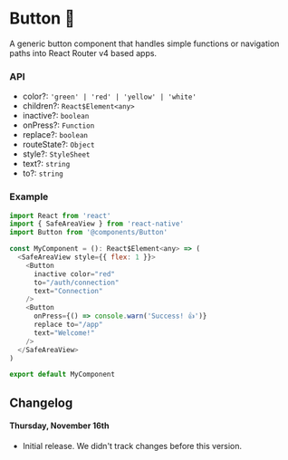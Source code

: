 # Button 🔘
A generic button component that handles simple functions or navigation paths into React Router v4 based apps.

### API
* color?: `'green' | 'red' | 'yellow' | 'white'`
* children?: `React$Element<any>`
* inactive?: `boolean`
* onPress?: `Function`
* replace?: `boolean`
* routeState?: `Object`
* style?: `StyleSheet`
* text?: `string`
* to?: `string`

### Example
```js
import React from 'react'
import { SafeAreaView } from 'react-native'
import Button from '@components/Button'

const MyComponent = (): React$Element<any> => (
  <SafeAreaView style={{ flex: 1 }}>
    <Button
      inactive color="red"
      to="/auth/connection"
      text="Connection"
    />
    <Button
      onPress={() => console.warn('Success! 👍')}
      replace to="/app"
      text="Welcome!"
    />
  </SafeAreaView>
)

export default MyComponent
```

## Changelog
#### Thursday, November 16th
- Initial release. We didn't track changes before this version.

